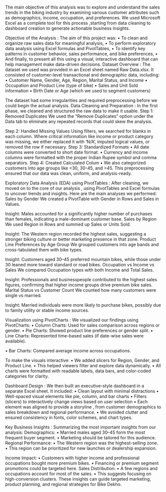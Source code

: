 The main objective of this analysis was to explore and understand the sales trends in the biking industry by examining various customer attributes such as demographics, income, occupation, and preferences.
We used Microsoft Excel as a complete tool for this process ,starting from data cleaning to dashboard creation to generate actionable business insights.

Objective of the Analysis :
The aim of this project was:
•	To clean and organize raw sales data for meaningful analysis,
•	To perform exploratory data analysis using Excel formulas and PivotTables,
•	To identify key patterns in customer behavior, sales performance, and bike preferences,
•	And finally, to present all this using a visual, interactive dashboard that can help management make data-driven decisions.
Dataset Overview :
The dataset we used was provided in an Excel sheet named Raw Data.xlsx.
It consisted of customer-level transactional and demographic data, including:
•	Customer Name, Gender, Age, Region, Marital Status, and Income
•	Occupation and Product Line (type of bike)
•	Sales and Unit Sold information
•	Birth Date or Age (which we used to segment customers)

The dataset had some irregularities and required preprocessing before we could begin the actual analysis.
Data Cleaning and Preparation :
In the first phase, we cleaned and structured the raw data to make it usable.
Step 1: Removed Duplicates
We used the “Remove Duplicates” option under the Data tab to eliminate any repeated records that could skew the analysis.
 
Step 2: Handled Missing Values
Using filters, we searched for blanks in each column.
Where critical information like income or product category was missing, we either replaced it with ‘N/A’, imputed logical values, or removed the row if necessary.
Step 3: Standardized Formats
•	All date columns were converted to short date format.
•	Currency and income columns were formatted with the proper Indian Rupee symbol and comma separators.
Step 4: Created Calculated Colum
•	We also categorized customers into age groups like <30, 30-45, and >45.
This preprocessing ensured that our data was clean, uniform, and analysis-ready.

Exploratory Data Analysis (EDA) using PivotTables :
After cleaning, we moved on to the core of our analysis , using PivotTables and Excel formulas to uncover trends and insights.
Here are the main analyses we performed:
Sales by Gender
We created a PivotTable with Gender in Rows and Sales in Values.
 
Insight: Males accounted for a significantly higher number of purchases than females, indicating a male-dominant customer base.
Sales by Region
We used Region in Rows and summed up Sales or Units Sold.
 
Insight: The Western region recorded the highest sales, suggesting a stronger biking culture or better marketing presence in that zone.
Product Line Preferences by Age Group
We grouped customers into age bands and cross-tabulated them with bike types.
 
Insight: Customers aged 30–45 preferred mountain bikes, while those under 30 leaned more toward standard or road bikes.
Occupation vs Income vs Sales
We compared Occupation types with both Income and Total Sales.
 
Insight: Professionals and businesspeople contributed to the highest sales figures, confirming that higher income groups drive premium bike sales.
Marital Status vs Customer Count
We counted how many customers were single vs married.
 
Insight: Married individuals were more likely to purchase bikes, possibly due to family utility or stable income sources.

Visualization using PivotCharts :
We visualized our findings using PivotCharts:
•	Column Charts: Used for sales comparison across regions or gender.
•	Pie Charts: Showed product line preferences or gender split.
•	Line Charts: Represented time-based sales (if date-wise sales were available).

•	Bar Charts: Compared average income across occupations.

     

 
To make the visuals interactive:
•	We added slicers for Region, Gender, and Product Line.
•	This helped viewers filter and explore data dynamically.
•	All charts were formatted with readable labels, data bars, and color-coded categories for clarity.
 
Dashboard Design :
We then built an executive-style dashboard in a separate Excel sheet.
It included:
•	Clean layout with minimal distractions
•	Well-spaced visual elements like pie, column, and bar charts
•	Filters (slicers) to interactively change views based on user selection
•	Each element was aligned to provide a storyline , from customer demographics to sales breakdown and regional performance.
•	We avoided clutter and ensured consistency in fonts, color schemes, and chart types.
 
Key Business Insights :
Summarizing the most important insights from our analysis:
Demographics:
•	Married males aged 30–45 form the most frequent buyer segment.
•	Marketing should be tailored for this audience.
Regional Performance:
•	The Western region was the highest-selling zone.
•	This region can be prioritized for new launches or dealership expansion.

Income Impact:
•	Customers with higher income and professional occupations bought more premium bikes.
•	Financing or premium segment promotions could be targeted here.
Sales Distribution:
•	A few regions and occupations account for most of the sales.
•	This suggests focusing on high-conversion clusters.
These insights can guide targeted marketing, product planning, and regional strategies for Bike Dekho.
